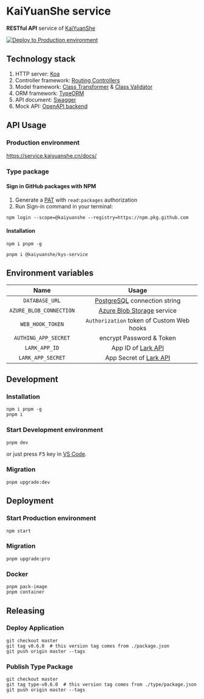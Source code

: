 # KaiYuanShe service

**RESTful API** service of [KaiYuanShe][1]

[![Deploy to Production environment](https://github.com/kaiyuanshe/KYS-service/actions/workflows/deploy-production.yml/badge.svg)][2]

## Technology stack

1. HTTP server: [Koa][3]
2. Controller framework: [Routing Controllers][4]
3. Model framework: [Class Transformer][5] & [Class Validator][6]
4. ORM framework: [TypeORM][7]
5. API document: [Swagger][8]
6. Mock API: [OpenAPI backend][9]

## API Usage

### Production environment

https://service.kaiyuanshe.cn/docs/

### Type package

#### Sign in GitHub packages with NPM

1. Generate a [PAT][10] with `read:packages` authorization
2. Run Sign-in command in your terminal:

```shell
npm login --scope=@kaiyuanshe --registry=https://npm.pkg.github.com
```

#### Installation

```shell
npm i pnpm -g

pnpm i @kaiyuanshe/kys-service
```

## Environment variables

|          Name           |                   Usage                   |
| :---------------------: | :---------------------------------------: |
|     `DATABASE_URL`      |    [PostgreSQL][11] connection string     |
| `AZURE_BLOB_CONNECTION` |     [Azure Blob Storage][12] service      |
|    `WEB_HOOK_TOKEN`     | `Authorization` token of Custom Web hooks |
|  `AUTHING_APP_SECRET`   |         encrypt Password & Token          |
|      `LARK_APP_ID`      |         App ID of [Lark API][13]          |
|    `LARK_APP_SECRET`    |       App Secret of [Lark API][13]        |

## Development

### Installation

```shell
npm i pnpm -g
pnpm i
```

### Start Development environment

```shell
pnpm dev
```

or just press <kbd>F5</kbd> key in [VS Code][14].

### Migration

```shell
pnpm upgrade:dev
```

## Deployment

### Start Production environment

```shell
npm start
```

### Migration

```shell
pnpm upgrade:pro
```

### Docker

```shell
pnpm pack-image
pnpm container
```

## Releasing

### Deploy Application

```shell
git checkout master
git tag v0.6.0  # this version tag comes from ./package.json
git push origin master --tags
```

### Publish Type Package

```shell
git checkout master
git tag type-v0.6.0  # this version tag comes from ./type/package.json
git push origin master --tags
```

[1]: https://kaiyuanshe.cn
[2]: https://github.com/kaiyuanshe/KYS-service/actions/workflows/deploy-production.yml
[3]: https://koajs.com/
[4]: https://github.com/typestack/routing-controllers
[5]: https://github.com/typestack/class-transformer
[6]: https://github.com/typestack/class-validator
[7]: https://typeorm.io/
[8]: https://swagger.io/
[9]: https://github.com/anttiviljami/openapi-backend
[10]: https://github.com/settings/tokens
[11]: https://www.postgresql.org/
[12]: https://azure.microsoft.com/en-us/products/storage/blobs
[13]: https://open.feishu.cn/
[14]: https://code.visualstudio.com/
